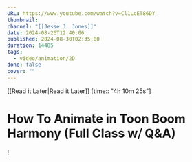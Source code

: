 ```yaml
---
URL: https://www.youtube.com/watch?v=Cl1LcET86DY
thumbnail: 
channel: "[[Jesse J. Jones]]"
date: 2024-08-26T12:40:06
published: 2024-08-30T02:35:00
duration: 14485
tags:
  - video/animation/2D
done: false
cover: ""
---
```

[[Read it Later|Read it Later]] [time:: "4h 10m 25s"]
# How To Animate in Toon Boom Harmony (Full Class w⧸ Q&A)
!